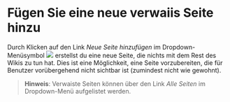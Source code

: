 # Fügen Sie eine neue verwaiis Seite hinzu

Durch Klicken auf den Link _Neue Seite hinzufügen_ im Dropdown-Menüsymbol ![](../../.gitbook/assets/graphics210.png) erstellst du eine neue Seite, die nichts mit dem Rest des Wikis zu tun hat. Dies ist eine Möglichkeit, eine Seite vorzubereiten, die für Benutzer vorübergehend nicht sichtbar ist \(zumindest nicht wie gewohnt\).

> **Hinweis**: Verwaiste Seiten können über den Link _Alle Seiten_ im Dropdown-Menü aufgelistet werden.

